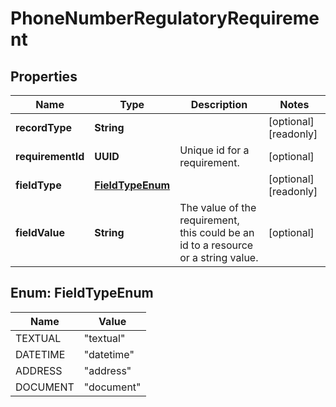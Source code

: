 

# PhoneNumberRegulatoryRequirement


## Properties

Name | Type | Description | Notes
------------ | ------------- | ------------- | -------------
**recordType** | **String** |  |  [optional] [readonly]
**requirementId** | **UUID** | Unique id for a requirement. |  [optional]
**fieldType** | [**FieldTypeEnum**](#FieldTypeEnum) |  |  [optional] [readonly]
**fieldValue** | **String** | The value of the requirement, this could be an id to a resource or a string value. |  [optional]



## Enum: FieldTypeEnum

Name | Value
---- | -----
TEXTUAL | &quot;textual&quot;
DATETIME | &quot;datetime&quot;
ADDRESS | &quot;address&quot;
DOCUMENT | &quot;document&quot;



